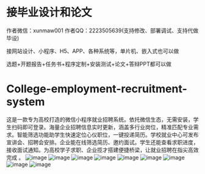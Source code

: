 # 接毕业设计和论文
作者微信：xunmaw001  作者QQ：2223505639(支持修改、部署调试、支持代做毕设)

接网站设计、小程序、H5、APP、各种系统等，单片机、嵌入式也可以做

选题+开题报告+任务书+程序定制+安装测试+论文+答辩PPT都可以做
# College-employment-recruitment-system
这是一款专为高校打造的微信小程序就业招聘系统。依托微信生态，无需安装，学生扫码即可登录。海量企业招聘信息实时更新，涵盖多行业岗位，精准匹配专业需求。智能筛选功能助学生快速定位心仪职位，一键投递简历。学校就业中心可发布宣讲会、招聘会安排。企业能在线筛选简历、邀约面试。学生还能查看求职进度，接收面试通知。为高校学子求职、企业揽才搭建便捷桥梁，让就业招聘在指尖高效完成 。 
![image](https://github.com/user-attachments/assets/6dbf4c76-7dc9-4b56-8a44-68685392d20e)
![image](https://github.com/user-attachments/assets/4886b10d-aa2b-4385-8e33-0370af4ab482)
![image](https://github.com/user-attachments/assets/22261c5e-44fe-481b-81bc-ad6ca9026173)
![image](https://github.com/user-attachments/assets/47142b11-f570-421a-9a29-714cbe8dfc36)
![image](https://github.com/user-attachments/assets/292ada6a-a13e-47ff-a0f2-6436869dc2b3)
![image](https://github.com/user-attachments/assets/994ced16-b82d-4dec-945b-11327e4de789)
![image](https://github.com/user-attachments/assets/2a6200a6-6a1a-4c9d-8f7b-1cd591e49da6)
![image](https://github.com/user-attachments/assets/f32c0d90-c06d-46e4-bd6c-d053326d2e06)
![image](https://github.com/user-attachments/assets/11d6184c-4fae-4b6e-be5f-2a2e17683217)
